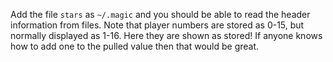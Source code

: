 Add the file `stars` as `~/.magic` and you should be able to read the header information from files.
Note that player numbers are stored as 0-15, but normally displayed as 1-16.
   Here they are shown as stored!
   If anyone knows how to add one to the pulled value then that would be great.
